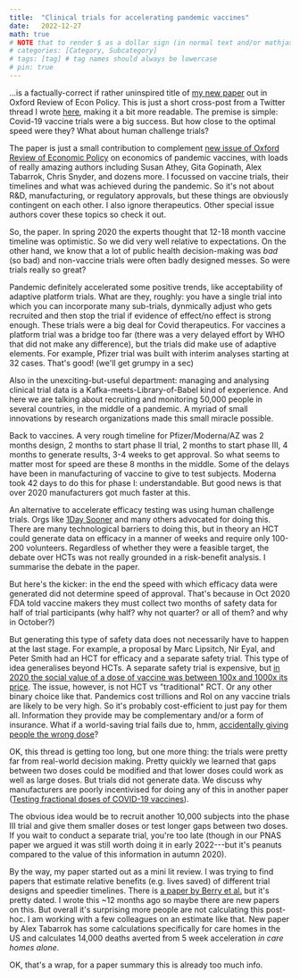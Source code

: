 ```yaml
---
title:  "Clinical trials for accelerating pandemic vaccines"
date:   2022-12-27
math: true 
# NOTE that to render $ as a dollar sign (in normal text and/or mathjax), you need to precede it with a double backslash: \\$
# categories: [Category, Subcategory]
# tags: [tag] # tag names should always be lowercase
# pin: true
---
```


...is a factually-correct if rather uninspired title of [my new paper](https://academic.oup.com/oxrep/article/38/4/797/6896151) out in Oxford Review of Econ Policy. This is just a short cross-post from a Twitter thread I wrote [here](https://twitter.com/vientsek/status/1606593208842059779), making it a bit more readable. The premise is simple: Covid-19 vaccine trials were a big success. But how close to the optimal speed were they? What about human challenge trials? 

The paper is just a small contribution to complement [new issue of Oxford Review of Economic Policy](https://academic.oup.com/oxrep/issue/38/4?browseBy=volume) on economics of pandemic vaccines, with loads of really amazing authors including Susan Athey, Gita Gopinath, Alex Tabarrok, Chris Snyder, and dozens more. I focussed on vaccine trials, their timelines and what was achieved during the pandemic. So it's not about R&D, manufacturing, or regulatory approvals, but these things are obviously contingent on each other. I also ignore therapeutics. Other special issue authors cover these topics so check it out.

So, the paper. In spring 2020 the experts thought that 12-18 month vaccine timeline was optimistic. So we did very well relative to expectations. On the other hand, we know that a lot of public health decision-making was _bad_ (so bad) and non-vaccine trials were often badly designed messes. So were trials really so great?

Pandemic definitely accelerated some positive trends, like acceptability of adaptive platform trials. What are they, roughly: you have a single trial into which you can incorporate many sub-trials, dynmically adjust who gets recruited and then stop the trial if evidence of effect/no effect is strong enough. These trials were a big deal for Covid therapeutics. For vaccines a platform trial was a bridge too far (there was a very delayed effort by WHO that did not make any difference), but the trials did make use of adaptive elements. For example, Pfizer trial was built with interim analyses starting at 32 cases. That's good! (we'll get grumpy in a sec)

Also in the unexciting-but-useful department: managing and analysing clinical trial data is a Kafka-meets-Library-of-Babel kind of experience.  And here we are talking about recruiting and monitoring 50,000 people in several countries, in the middle of a pandemic. A myriad of small innovations by research organizations made this small miracle possible. 

Back to vaccines. A very rough timeline for Pfizer/Moderna/AZ was 2 months design, 2 months to start phase II trial, 2 months to start phase III, 4 months to generate results, 3-4 weeks to get approval. So what seems to matter most for speed are these 8 months in the middle. Some of the delays have been in manufacturing of vaccine to give to test subjects. Moderna took 42 days to do this for phase I: understandable. But good news is that over 2020 manufacturers got much faster at this.

An alternative to accelerate efficacy testing was using human challenge trials. Orgs like [1Day Sooner](https://www.1daysooner.org/) and many others advocated for doing this. There are many technological barriers to doing this, but in theory an HCT could generate data on efficacy in a manner of weeks and require only 100-200 volunteers. Regardless of whether they were a feasible target, the debate over HCTs was not really grounded in a risk-benefit analysis. I summarise the debate in the paper.

But here's the kicker: in the end the speed with which efficacy data were generated did not determine speed of approval. That's because in Oct 2020 FDA told vaccine makers they must collect two months of safety data for half of trial participants (why half? why not quarter? or all of them? and why in October?)

But generating this type of safety data does not necessarily have to happen at the last stage. For example, a proposal by Marc Lipsitch, Nir Eyal, and Peter Smith had an HCT for efficacy and a separate safety trial. This type of idea generalises beyond HCTs. A separate safety trial is expensive, but [in 2020 the social value of a dose of vaccine was between 100x and 1000x its price](https://www.science.org/doi/10.1126/science.abg0889).
The issue, however, is not HCT vs "traditional" RCT. Or any other binary choice like that. Pandemics cost trillions and RoI on any vaccine trials are likely to be very high. So it's probably cost-efficient to just pay for them all. Information they provide may be complementary and/or a form of insurance. What if a world-saving trial fails due to, hmm, [accidentally giving people the wrong dose](https://www.bbc.co.uk/news/health-55086927)? 


 
OK, this thread is getting too long, but one more thing: the trials were pretty far from real-world decision making. Pretty quickly we learned that gaps between two doses could be modified and that lower doses could work as well as large doses. But trials did not generate data. We discuss why manufacturers are poorly incentivised for doing any of this in another paper ([Testing fractional doses of COVID-19 vaccines](https://www.pnas.org/doi/10.1073/pnas.2116932119)).

The obvious idea would be to recruit another 10,000 subjects into the phase III trial and give them smaller doses or test longer gaps between two doses. If you wait to conduct a separate trial, you're too late (though in our PNAS paper we argued it was still worth doing it in early 2022---but it's peanuts compared to the value of this information in autumn 2020).

By the way, my paper started out as a mini lit review. I was trying to find papers that estimate relative benefits (e.g. lives saved) of different trial designs and speedier timelines. There is [a paper by Berry et al.](https://journals.plos.org/plosone/article?id=10.1371/journal.pone.0244418) but it's pretty dated. I wrote this ~12 months ago so maybe there are new papers on this. But overall it's surprising more people are not calculating this post-hoc. I am working with a few colleagues on an estimate like that. New paper by Alex Tabarrok has some calculations specifically for care homes in the US and calculates 14,000 deaths averted from 5 week acceleration _in care homes alone_.

OK, that's a wrap, for a paper summary this is already too much info. 

